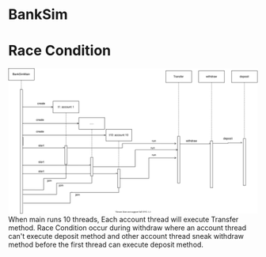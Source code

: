 # BankSim
# Race Condition
![UMLRaceCondition](RaceCondition.svg)
When main runs 10 threads, Each account thread will execute Transfer method.
Race Condition occur during withdraw where an account thread can't execute deposit method and other account thread sneak withdraw method before the first thread can execute deposit method.
